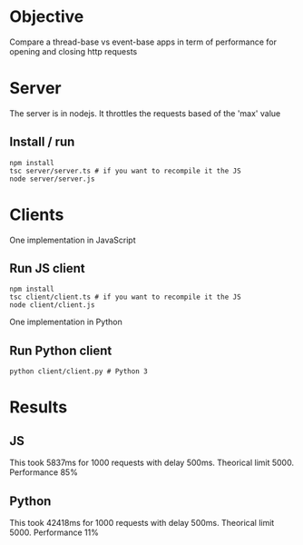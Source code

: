 # Objective
Compare a thread-base vs event-base apps in term of performance for opening and closing http requests

# Server
The server is in nodejs. It throttles the requests based of the 'max' value
## Install / run
```
npm install
tsc server/server.ts # if you want to recompile it the JS
node server/server.js
```

# Clients
One implementation in JavaScript
## Run JS client
```
npm install
tsc client/client.ts # if you want to recompile it the JS
node client/client.js
```
One implementation in Python
## Run Python client
```
python client/client.py # Python 3
```

# Results
## JS 
This took 5837ms for 1000 requests with delay 500ms. Theorical limit 5000. Performance 85%

## Python
This took 42418ms for 1000 requests with delay 500ms. Theorical limit 5000. Performance 11%